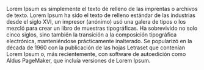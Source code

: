 Lorem Ipsum es simplemente el texto de relleno de las imprentas o archivos de texto. Lorem Ipsum ha sido el texto de relleno estándar de las industrias desde el siglo XVI,
 un impresor (anónimo) usó una galera de tipos o los mezcló para crear un libro de muestras tipográficas. Ha sobrevivido no solo cinco siglos, sino también la transición a la
 composición tipográfica electrónica, manteniéndose prácticamente inalterado. Se popularizó en la década de 1960 con la publicación de las hojas Letraset que contenían 
  Lorem Ipsum o, más recientemente, con software de autoedición como Aldus PageMaker, que incluía versiones de Lorem Ipsum. 